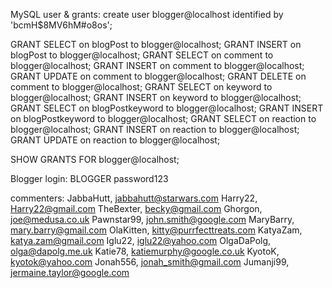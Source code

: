 MySQL user & grants:
create user blogger@localhost identified by 'bcmH$8MV6hM#o8os';

GRANT SELECT on blogPost to blogger@localhost;
GRANT INSERT on blogPost to blogger@localhost;
GRANT SELECT on comment to blogger@localhost;
GRANT INSERT on comment to blogger@localhost;
GRANT UPDATE on comment to blogger@localhost;
GRANT DELETE on comment to blogger@localhost;
GRANT SELECT on keyword to blogger@localhost;
GRANT INSERT on keyword to blogger@localhost;
GRANT SELECT on blogPostkeyword to blogger@localhost;
GRANT INSERT on blogPostkeyword to blogger@localhost;
GRANT SELECT on reaction to blogger@localhost;
GRANT INSERT on reaction to blogger@localhost;
GRANT UPDATE on reaction to blogger@localhost;

SHOW GRANTS FOR blogger@localhost;

Blogger login:
BLOGGER
password123


commenters:
JabbaHutt, jabbahutt@starwars.com
Harry22, Harry22@gmail.com
TheBexter, becky@gmail.com
Ghorgon, joe@medusa.co.uk
Pawnstar99, john.smith@google.com
MaryBarry, mary.barry@gmail.com
OlaKitten, kitty@purrfecttreats.com
KatyaZam, katya.zam@gmail.com
Iglu22, iglu22@yahoo.com
OlgaDaPolg, olga@dapolg.me.uk
Katie78, katiemurphy@google.co.uk
KyotoK, kyotok@yahoo.com
Jonah556, jonah_smith@gmail.com
Jumanji99, jermaine.taylor@google.com
